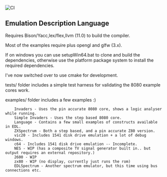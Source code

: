 ![CI](https://github.com/SavourySnaX/EDL/workflows/CI/badge.svg)

Emulation Description Language
------------------------------

Requires Bison/Yacc,lex/flex,llvm (11.0) to build the compiler.

Most of the examples require plus opengl and glfw (3.x).

If on windows you can use setupWin64.bat to clone and build the dependencies, otherwise use the platform package system to install the required dependencies.

I've now switched over to use cmake for development.

tests/ folder includes a simple test harness for validating the 8080 example cores work.

examples/ folder includes a few examples :)

```
	Invaders - Uses the pin accurate 8080 core, shows a logic analyser while running.
	Simple Invaders - Uses the step based 8080 core.
	Language - Contains a few small examples of constructs available in EDL.
	ZXSpectrum - Both a step based, and a pin accurate Z80 version.
	vic20 - Includes 1541 disk drive emulation + a lot of debug windows.
	c64 - Includes 1541 disk drive emulation -- Incomplete.
	NES - WIP (has a composite TV signal generator built in.. but output requires an external repository.)
	2600 - WIP
	zx80 - WIP (no display, currently just runs the rom)
	EDLSpectrum - Another spectrum emulator, but this time using bus connections etc.
```
